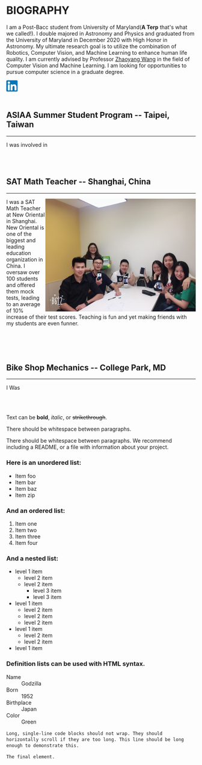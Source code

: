 # BIOGRAPHY

I am a Post-Bacc student from University of Maryland(**A Terp** that's what we called!). I double majored in Astronomy and Physics and graduated from the University of Maryland in December 2020 with High Honor in Astronomy. My ultimate research goal is to utilize the combination of Robotics, Computer Vision, and Machine Learning to enhance human life quality. I am currently advised by Professor [Zhaoyang Wang](http://engineering.catholic.edu/research-and-faculty/faculty-profiles/mechanical/wang-zhaoyang/index.html) in the field of Computer Vision and Machine Learning. I am looking for opportunities to pursue computer science in a graduate degree.  

[<img align="left" width="30" height="30" src="/linkedin_icon.png">](http://linkedin.com/in/jiali-liang)  
<br/>
<br/>

## ASIAA Summer Student Program   -- Taipei, Taiwan
* * *
I was involved in 


<br/>
<br/>

## SAT Math Teacher   -- Shanghai, China
* * *


<img align="Right" width="400" img src="/IMG_1433.JPG" >
<p align="Left">
I was a SAT Math Teacher at New Oriental in Shanghai. New Oriental is one of the biggest and leading education organization in China. I oversaw over 100 students and offered them mock tests, leading to an average of 10% increase of their test scores. Teaching is fun and yet making friends with my students are even funner. 


<br/>
<br/>
<br/>
<br/>
<br/>

## Bike Shop Mechanics   -- College Park, MD
* * *
I Was

<br/>
<br/>




Text can be **bold**, _italic_, or ~~strikethrough~~.


There should be whitespace between paragraphs.

There should be whitespace between paragraphs. We recommend including a README, or a file with information about your project.







### Here is an unordered list:

*   Item foo
*   Item bar
*   Item baz
*   Item zip

### And an ordered list:

1.  Item one
1.  Item two
1.  Item three
1.  Item four

### And a nested list:

- level 1 item
  - level 2 item
  - level 2 item
    - level 3 item
    - level 3 item
- level 1 item
  - level 2 item
  - level 2 item
  - level 2 item
- level 1 item
  - level 2 item
  - level 2 item
- level 1 item


### Definition lists can be used with HTML syntax.

<dl>
<dt>Name</dt>
<dd>Godzilla</dd>
<dt>Born</dt>
<dd>1952</dd>
<dt>Birthplace</dt>
<dd>Japan</dd>
<dt>Color</dt>
<dd>Green</dd>
</dl>

```
Long, single-line code blocks should not wrap. They should horizontally scroll if they are too long. This line should be long enough to demonstrate this.
```

```
The final element.
```
